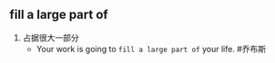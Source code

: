 ## fill a large part of
1. 占据很大一部分
   * Your work is going to `fill a large part of` your life. #乔布斯 